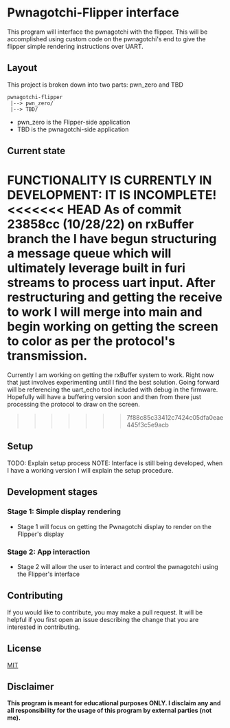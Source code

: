 # Pwnagotchi-Flipper interface
This program will interface the pwnagotchi with the flipper. This will be accomplished using custom code on the pwnagotchi's end to give the flipper simple rendering instructions over UART.

## Layout
This project is broken down into two parts: pwn_zero and TBD
```
pwnagotchi-flipper
 |--> pwn_zero/
 |--> TBD/
```
- pwn_zero is the Flipper-side application
- TBD is the pwnagotchi-side application

## Current state
FUNCTIONALITY IS CURRENTLY IN DEVELOPMENT: IT IS INCOMPLETE!
<<<<<<< HEAD
As of commit 23858cc (10/28/22) on rxBuffer branch the I have begun structuring a message queue which will ultimately leverage built in furi streams to process uart input. After restructuring and getting the receive to work I will merge into main and begin working on getting the screen to color as per the protocol's transmission.
=======
Currently I am working on getting the rxBuffer system to work. Right now that just involves experimenting until I find the best solution. Going forward will be referencing the uart_echo tool included with debug in the firmware. Hopefully will have a buffering version soon and then from there just processing the protocol to draw on the screen.
>>>>>>> 7f88c85c33412c7424c05dfa0eae445f3c5e9acb

## Setup
TODO: Explain setup process
NOTE: Interface is still being developed, when I have a working version I will explain the setup procedure.

## Development stages
### Stage 1: Simple display rendering
- Stage 1 will focus on getting the Pwnagotchi display to render on the Flipper's display

### Stage 2: App interaction
- Stage 2 will allow the user to interact and control the pwnagotchi using the Flipper's interface

## Contributing
If you would like to contribute, you may make a pull request. It will be helpful if you first open an issue describing the change that you are interested in contributing.

## License
[MIT](https://choosealicense.com/licenses/mit/)

## Disclaimer
<b>This program is meant for educational purposes ONLY. I disclaim any and all responsibility for the usage of this program by external parties (not me).</b>
